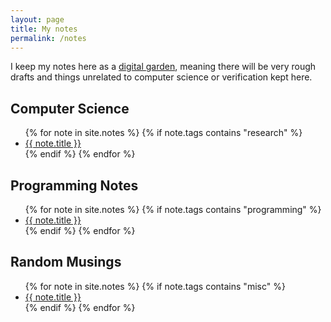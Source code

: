 ```yaml
---
layout: page
title: My notes
permalink: /notes
---
```


I keep my notes here as a [digital garden](https://maggieappleton.com/garden-history), meaning there will be very rough drafts and things unrelated to computer science or verification kept here.

<h2>Computer Science</h2>
<div class="papers">
    <ul>
        {% for note in site.notes %}
        {% if note.tags contains "research" %}
            <li><a href="{{ note.url }}">{{ note.title }}</a></li>
        {% endif %}
        {% endfor %}
    </ul>
</div>


<h2>Programming Notes</h2>
<div class="papers">
    <ul>
        {% for note in site.notes %}
        {% if note.tags contains "programming" %}
            <li><a href="{{ note.url }}">{{ note.title }}</a></li>
        {% endif %}
        {% endfor %}
    </ul>
</div>


<h2>Random Musings</h2>
<div class="papers">
    <ul>
        {% for note in site.notes %}
        {% if note.tags contains "misc" %}
            <li><a href="{{ note.url }}">{{ note.title }}</a></li>
        {% endif %}
        {% endfor %}
    </ul>
</div>
